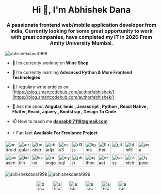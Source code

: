 
<h1 align="center">Hi 👋, I'm Abhishek Dana</h1>
<h3 align="center">A passionate frontend web/mobile application developer from India, Currently looking for some great opportunity to work with great companies, have completed my IT in 2020 From Amity University Mumbai.</h3>

<p align="left"> <img src="https://komarev.com/ghpvc/?username=abhishekdana1999" alt="abhishekdana1999" /> </p>

- 🔭 I’m currently working on **Wine Shop**

- 🌱 I’m currently learning **Advanced Python & More Frontend Technologies**

- 📝 I regulary write articles on [https://blog.smartcodehub.com/author/abhishek/](https://blog.smartcodehub.com/author/abhishek/)

- 💬 Ask me about **Angular, Ionic , Javascript , Python , React Native , Flutter, React, Jquery , Bootstrap , Design To Code**

- 📫 How to reach me **danaabhi7119@gmail.com**

- ⚡ Fun fact **Available For Freelance Project**

<p align="left"><img src="https://devicons.github.io/devicon/devicon.git/icons/android/android-original-wordmark.svg" alt="android" width="40" height="40"/> <img src="https://devicons.github.io/devicon/devicon.git/icons/angularjs/angularjs-original.svg" alt="angularjs" width="40" height="40"/> <img src="https://devicons.github.io/devicon/devicon.git/icons/bootstrap/bootstrap-plain.svg" alt="bootstrap" width="40" height="40"/> <img src="https://www.chartjs.org/media/logo-title.svg" alt="chartjs" width="40" height="40"/> <img src="https://devicons.github.io/devicon/devicon.git/icons/css3/css3-original-wordmark.svg" alt="css3" width="40" height="40"/> <img src="https://devicons.github.io/devicon/devicon.git/icons/d3js/d3js-original.svg" alt="d3js" width="40" height="40"/> <img src="https://www.vectorlogo.zone/logos/figma/figma-icon.svg" alt="figma" width="40" height="40"/> <img src="https://www.vectorlogo.zone/logos/flutterio/flutterio-icon.svg" alt="flutter" width="40" height="40"/> <img src="https://www.vectorlogo.zone/logos/git-scm/git-scm-icon.svg" alt="git" width="40" height="40"/> <img src="https://devicons.github.io/devicon/devicon.git/icons/html5/html5-original-wordmark.svg" alt="html5" width="40" height="40"/> <img src="https://devicons.github.io/devicon/devicon.git/icons/java/java-original-wordmark.svg" alt="java" width="40" height="40"/> <img src="https://devicons.github.io/devicon/devicon.git/icons/javascript/javascript-original.svg" alt="javascript" width="40" height="40"/> <img src="https://www.vectorlogo.zone/logos/kotlinlang/kotlinlang-icon.svg" alt="kotlin" width="40" height="40"/> <img src="https://devicons.github.io/devicon/devicon.git/icons/linux/linux-original.svg" alt="linux" width="40" height="40"/> <img src="https://devicons.github.io/devicon/devicon.git/icons/mongodb/mongodb-original-wordmark.svg" alt="mongodb" width="40" height="40"/> <img src="https://devicons.github.io/devicon/devicon.git/icons/mysql/mysql-original-wordmark.svg" alt="mysql" width="40" height="40"/> <img src="https://devicons.github.io/devicon/devicon.git/icons/php/php-original.svg" alt="php" width="40" height="40"/> <img src="https://devicons.github.io/devicon/devicon.git/icons/python/python-original.svg" alt="python" width="40" height="40"/> <img src="https://devicons.github.io/devicon/devicon.git/icons/react/react-original-wordmark.svg" alt="react" width="40" height="40"/> <img src="https://devicons.github.io/devicon/devicon.git/icons/sass/sass-original.svg" alt="sass" width="40" height="40"/> <img src="https://www.vectorlogo.zone/logos/sketchapp/sketchapp-icon.svg" alt="sketch" width="40" height="40"/> <img src="https://devicons.github.io/devicon/devicon.git/icons/typescript/typescript-original.svg" alt="typescript" width="40" height="40"/></p><img align="left" src="https://github-readme-stats.vercel.app/api/top-langs/?username=abhishekdana1999&layout=compact&hide=html" alt="abhishekdana1999" />

<img align="center" src="https://github-readme-stats.vercel.app/api?username=abhishekdana1999&show_icons=true" alt="abhishekdana1999" />

<p align="center">
<a style="margin: 0 10px" href="https://codepen.io/danaabhi7119" target="blank"><img align="center" src="https://cdn.jsdelivr.net/npm/simple-icons@3.0.1/icons/codepen.svg" alt="danaabhi7119" height="30" width="30" /></a>
<a style="margin: 0 10px" href="https://linkedin.com/in/abhishekdana" target="blank"><img align="center" src="https://cdn.jsdelivr.net/npm/simple-icons@3.0.1/icons/linkedin.svg" alt="abhishekdana" height="30" width="30" /></a>
<a style="margin: 0 10px" href="https://stackoverflow.com/users/abhishek-dana" target="blank"><img align="center" src="https://cdn.jsdelivr.net/npm/simple-icons@3.0.1/icons/stackoverflow.svg" alt="abhishek-dana" height="30" width="30" /></a>
<a style="margin: 0 10px" href="https://fb.com/abhishek.dana.5" target="blank"><img align="center" src="https://cdn.jsdelivr.net/npm/simple-icons@3.0.1/icons/facebook.svg" alt="abhishek.dana.5" height="30" width="30" /></a>
<a style="margin: 0 10px" href="https://instagram.com/abhishek_dana" target="blank"><img align="center" src="https://cdn.jsdelivr.net/npm/simple-icons@3.0.1/icons/instagram.svg" alt="abhishek_dana" height="30" width="30" /></a>
<a style="margin: 0 10px" href="https://dribbble.com/abhishek dana" target="blank"><img align="center" src="https://cdn.jsdelivr.net/npm/simple-icons@3.0.1/icons/dribbble.svg" alt="abhishek dana" height="30" width="30" /></a>
</p>
